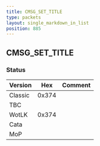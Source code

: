 ```yaml
---
title: CMSG_SET_TITLE
type: packets
layout: single_markdown_in_list
position: 885
---
```


## CMSG_SET_TITLE

### Status

Version    | Hex        | Comment
---------- | ---------- | ---------- 
Classic    | 0x374      | 
TBC        |            |
WotLK      | 0x374      | 
Cata       |            |
MoP        |            |